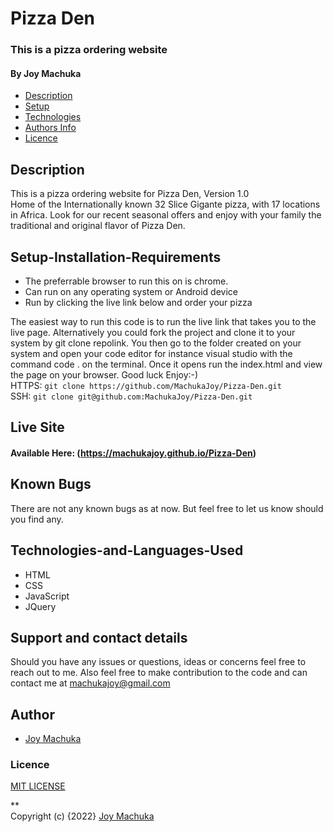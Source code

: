 # Pizza Den

### This is a pizza ordering website
#### By **Joy Machuka**

+ [Description](#Description)
+ [Setup](#Setup-Installation-Requirements)
+ [Technologies](#Technologies-and-Languages-Used)
+ [Authors Info](#Author)
+ [Licence](#Licence)

## Description

This is a pizza ordering website for Pizza Den, Version 1.0<br>
Home of the Internationally known 32 Slice Gigante pizza, with 17 locations in Africa.
Look for our recent seasonal offers and enjoy with your family the traditional and original flavor of Pizza Den.


## Setup-Installation-Requirements
* The preferrable browser to run this on is chrome.
* Can run on any operating system or Android device 
* Run by clicking the live link below and order your pizza<br>

The easiest way to run this code is to run the live link that takes you to the live page. Alternatively you could fork the project and clone it to your system by git clone repolink. You then go to the folder created on your system and open your code editor for instance visual studio with the command  code . on the terminal. Once it opens run the index.html and view the page on your browser. Good luck Enjoy:-)<br>
HTTPS: `git clone https://github.com/MachukaJoy/Pizza-Den.git`<br>
SSH: `git clone git@github.com:MachukaJoy/Pizza-Den.git`
## Live Site

#### Available Here: (https://machukajoy.github.io/Pizza-Den)


## Known Bugs
There are not any known bugs as at now. But feel free to let us know should you find any.

## Technologies-and-Languages-Used
* HTML
* CSS
* JavaScript
* JQuery

## Support and contact details
Should you have any issues or questions, ideas or concerns feel free to reach out to me. Also feel free to make contribution to the code and can contact me at machukajoy@gmail.com
## Author

- [Joy Machuka](https://github.com/MachukaJoy)
### Licence
[MIT LICENSE](https://github.com/MachukaJoy/Pizza-Den/blob/main/LICENSE)<br>

** <br>
Copyright (c) {2022} [Joy Machuka ](https://github.com/MachukaJoy)
